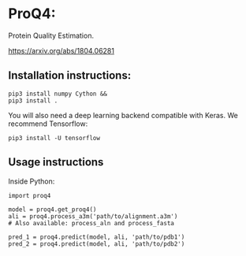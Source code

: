 # ProQ4:
Protein Quality Estimation.

https://arxiv.org/abs/1804.06281

## Installation instructions:

    pip3 install numpy Cython &&
    pip3 install .

You will also need a deep learning backend compatible with Keras. We recommend Tensorflow:

    pip3 install -U tensorflow


## Usage instructions

Inside Python:

    import proq4

    model = proq4.get_proq4()
    ali = proq4.process_a3m('path/to/alignment.a3m')
    # Also available: process_aln and process_fasta
    
    pred_1 = proq4.predict(model, ali, 'path/to/pdb1')
    pred_2 = proq4.predict(model, ali, 'path/to/pdb2')

